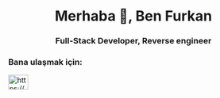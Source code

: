 <h1 align="center">Merhaba 👋, Ben Furkan</h1>
<h3 align="center">Full-Stack Developer, Reverse engineer</h3>

<h3 align="left">Bana ulaşmak için:</h3>
<p align="left">
<a href="https://discord.gg/https://discord.com/users/1159115994317471834" target="blank"><img align="center" src="https://raw.githubusercontent.com/rahuldkjain/github-profile-readme-generator/master/src/images/icons/Social/discord.svg" alt="https://discord.com/users/1159115994317471834" height="30" width="40" /></a>
</p>

